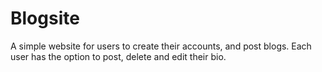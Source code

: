 # Blogsite
A simple website for users to create their accounts, and post blogs. Each user has the option to post, delete and edit their bio.
